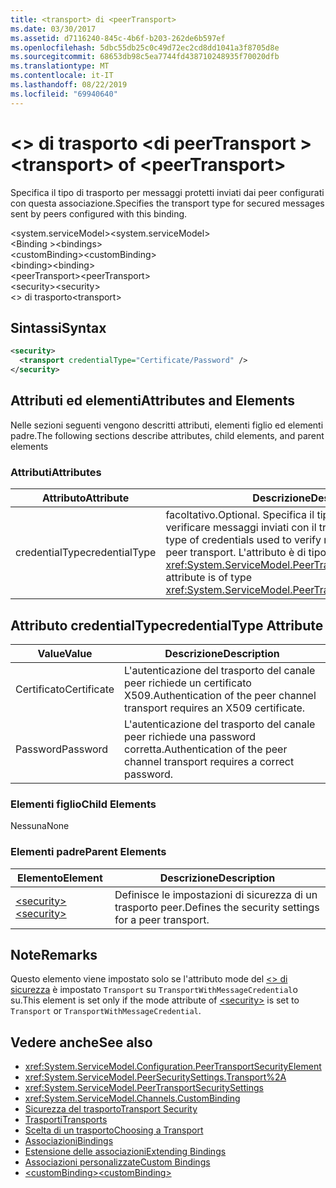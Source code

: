 ```yaml
---
title: <transport> di <peerTransport>
ms.date: 03/30/2017
ms.assetid: d7116240-845c-4b6f-b203-262de6b597ef
ms.openlocfilehash: 5dbc55db25c0c49d72ec2cd8dd1041a3f8705d8e
ms.sourcegitcommit: 68653db98c5ea7744fd438710248935f70020dfb
ms.translationtype: MT
ms.contentlocale: it-IT
ms.lasthandoff: 08/22/2019
ms.locfileid: "69940640"
---
```

# <a name="transport-of-peertransport"></a><span data-ttu-id="5da4a-102">\<> di trasporto \<di peerTransport ></span><span class="sxs-lookup"><span data-stu-id="5da4a-102">\<transport> of \<peerTransport></span></span>
<span data-ttu-id="5da4a-103">Specifica il tipo di trasporto per messaggi protetti inviati dai peer configurati con questa associazione.</span><span class="sxs-lookup"><span data-stu-id="5da4a-103">Specifies the transport type for secured messages sent by peers configured with this binding.</span></span>  
  
 <span data-ttu-id="5da4a-104">\<system.serviceModel></span><span class="sxs-lookup"><span data-stu-id="5da4a-104">\<system.serviceModel></span></span>  
<span data-ttu-id="5da4a-105">\<Binding ></span><span class="sxs-lookup"><span data-stu-id="5da4a-105">\<bindings></span></span>  
<span data-ttu-id="5da4a-106">\<customBinding></span><span class="sxs-lookup"><span data-stu-id="5da4a-106">\<customBinding></span></span>  
<span data-ttu-id="5da4a-107">\<binding></span><span class="sxs-lookup"><span data-stu-id="5da4a-107">\<binding></span></span>  
<span data-ttu-id="5da4a-108">\<peerTransport></span><span class="sxs-lookup"><span data-stu-id="5da4a-108">\<peerTransport></span></span>  
<span data-ttu-id="5da4a-109">\<security></span><span class="sxs-lookup"><span data-stu-id="5da4a-109">\<security></span></span>  
<span data-ttu-id="5da4a-110">\<> di trasporto</span><span class="sxs-lookup"><span data-stu-id="5da4a-110">\<transport></span></span>  
  
## <a name="syntax"></a><span data-ttu-id="5da4a-111">Sintassi</span><span class="sxs-lookup"><span data-stu-id="5da4a-111">Syntax</span></span>  
  
```xml  
<security>
  <transport credentialType="Certificate/Password" />
</security>
```  
  
## <a name="attributes-and-elements"></a><span data-ttu-id="5da4a-112">Attributi ed elementi</span><span class="sxs-lookup"><span data-stu-id="5da4a-112">Attributes and Elements</span></span>  
 <span data-ttu-id="5da4a-113">Nelle sezioni seguenti vengono descritti attributi, elementi figlio ed elementi padre.</span><span class="sxs-lookup"><span data-stu-id="5da4a-113">The following sections describe attributes, child elements, and parent elements</span></span>  
  
### <a name="attributes"></a><span data-ttu-id="5da4a-114">Attributi</span><span class="sxs-lookup"><span data-stu-id="5da4a-114">Attributes</span></span>  
  
|<span data-ttu-id="5da4a-115">Attributo</span><span class="sxs-lookup"><span data-stu-id="5da4a-115">Attribute</span></span>|<span data-ttu-id="5da4a-116">Descrizione</span><span class="sxs-lookup"><span data-stu-id="5da4a-116">Description</span></span>|  
|---------------|-----------------|  
|<span data-ttu-id="5da4a-117">credentialType</span><span class="sxs-lookup"><span data-stu-id="5da4a-117">credentialType</span></span>|<span data-ttu-id="5da4a-118">facoltativo.</span><span class="sxs-lookup"><span data-stu-id="5da4a-118">Optional.</span></span> <span data-ttu-id="5da4a-119">Specifica il tipo di credenziali usate per verificare messaggi inviati con il trasporto peer.</span><span class="sxs-lookup"><span data-stu-id="5da4a-119">Specifies the type of credentials used to verify messages sent with the peer transport.</span></span> <span data-ttu-id="5da4a-120">L'attributo è di tipo <xref:System.ServiceModel.PeerTransportCredentialType>.</span><span class="sxs-lookup"><span data-stu-id="5da4a-120">This attribute is of type <xref:System.ServiceModel.PeerTransportCredentialType>.</span></span>|  
  
## <a name="credentialtype-attribute"></a><span data-ttu-id="5da4a-121">Attributo credentialType</span><span class="sxs-lookup"><span data-stu-id="5da4a-121">credentialType Attribute</span></span>  
  
|<span data-ttu-id="5da4a-122">Value</span><span class="sxs-lookup"><span data-stu-id="5da4a-122">Value</span></span>|<span data-ttu-id="5da4a-123">Descrizione</span><span class="sxs-lookup"><span data-stu-id="5da4a-123">Description</span></span>|  
|-----------|-----------------|  
|<span data-ttu-id="5da4a-124">Certificato</span><span class="sxs-lookup"><span data-stu-id="5da4a-124">Certificate</span></span>|<span data-ttu-id="5da4a-125">L'autenticazione del trasporto del canale peer richiede un certificato X509.</span><span class="sxs-lookup"><span data-stu-id="5da4a-125">Authentication of the peer channel transport requires an X509 certificate.</span></span>|  
|<span data-ttu-id="5da4a-126">Password</span><span class="sxs-lookup"><span data-stu-id="5da4a-126">Password</span></span>|<span data-ttu-id="5da4a-127">L'autenticazione del trasporto del canale peer richiede una password corretta.</span><span class="sxs-lookup"><span data-stu-id="5da4a-127">Authentication of the peer channel transport requires a correct password.</span></span>|  
  
### <a name="child-elements"></a><span data-ttu-id="5da4a-128">Elementi figlio</span><span class="sxs-lookup"><span data-stu-id="5da4a-128">Child Elements</span></span>  
 <span data-ttu-id="5da4a-129">Nessuna</span><span class="sxs-lookup"><span data-stu-id="5da4a-129">None</span></span>  
  
### <a name="parent-elements"></a><span data-ttu-id="5da4a-130">Elementi padre</span><span class="sxs-lookup"><span data-stu-id="5da4a-130">Parent Elements</span></span>  
  
|<span data-ttu-id="5da4a-131">Elemento</span><span class="sxs-lookup"><span data-stu-id="5da4a-131">Element</span></span>|<span data-ttu-id="5da4a-132">Descrizione</span><span class="sxs-lookup"><span data-stu-id="5da4a-132">Description</span></span>|  
|-------------|-----------------|  
|[<span data-ttu-id="5da4a-133">\<security></span><span class="sxs-lookup"><span data-stu-id="5da4a-133">\<security></span></span>](security-of-peertransport.md)|<span data-ttu-id="5da4a-134">Definisce le impostazioni di sicurezza di un trasporto peer.</span><span class="sxs-lookup"><span data-stu-id="5da4a-134">Defines the security settings for a peer transport.</span></span>|  
  
## <a name="remarks"></a><span data-ttu-id="5da4a-135">Note</span><span class="sxs-lookup"><span data-stu-id="5da4a-135">Remarks</span></span>  
 <span data-ttu-id="5da4a-136">Questo elemento viene impostato solo se l'attributo mode del [ \<> di sicurezza](security-of-peertransport.md) è impostato `Transport` su `TransportWithMessageCredential`o su.</span><span class="sxs-lookup"><span data-stu-id="5da4a-136">This element is set only if the mode attribute of [\<security>](security-of-peertransport.md) is set to `Transport` or `TransportWithMessageCredential`.</span></span>  
  
## <a name="see-also"></a><span data-ttu-id="5da4a-137">Vedere anche</span><span class="sxs-lookup"><span data-stu-id="5da4a-137">See also</span></span>

- <xref:System.ServiceModel.Configuration.PeerTransportSecurityElement>
- <xref:System.ServiceModel.PeerSecuritySettings.Transport%2A>
- <xref:System.ServiceModel.PeerTransportSecuritySettings>
- <xref:System.ServiceModel.Channels.CustomBinding>
- [<span data-ttu-id="5da4a-138">Sicurezza del trasporto</span><span class="sxs-lookup"><span data-stu-id="5da4a-138">Transport Security</span></span>](../../../wcf/feature-details/transport-security.md)
- [<span data-ttu-id="5da4a-139">Trasporti</span><span class="sxs-lookup"><span data-stu-id="5da4a-139">Transports</span></span>](../../../wcf/feature-details/transports.md)
- [<span data-ttu-id="5da4a-140">Scelta di un trasporto</span><span class="sxs-lookup"><span data-stu-id="5da4a-140">Choosing a Transport</span></span>](../../../wcf/feature-details/choosing-a-transport.md)
- [<span data-ttu-id="5da4a-141">Associazioni</span><span class="sxs-lookup"><span data-stu-id="5da4a-141">Bindings</span></span>](../../../wcf/bindings.md)
- [<span data-ttu-id="5da4a-142">Estensione delle associazioni</span><span class="sxs-lookup"><span data-stu-id="5da4a-142">Extending Bindings</span></span>](../../../wcf/extending/extending-bindings.md)
- [<span data-ttu-id="5da4a-143">Associazioni personalizzate</span><span class="sxs-lookup"><span data-stu-id="5da4a-143">Custom Bindings</span></span>](../../../wcf/extending/custom-bindings.md)
- [<span data-ttu-id="5da4a-144">\<customBinding></span><span class="sxs-lookup"><span data-stu-id="5da4a-144">\<customBinding></span></span>](custombinding.md)
